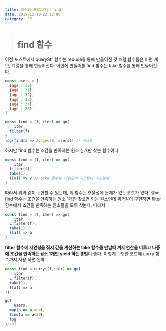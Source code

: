 ```yaml
---
title: 함수형 프로그래밍(find)
date: 2019-12-10 22:12:80
category: FP
---
```


> # find 함수


이전 포스트에서 queryStr 함수는 reduce를 통해 만들어진 것 처럼 함수들은 어떤 계보, 계열을 통해 만들어진다. 이번에 만들어볼 find 함수는 take 함수를 통해 만들어진다.

```javascript
const users = [
  {age : 30},
  {age : 31},
  {age : 32},
  {age : 33},
  {age : 34},
  {age : 35}
]

const find = (f, iter) => go(
	iter,
  filter(f)
)
log(find(a => a.age<30, users)) // 리스트
```

하지만 find 함수는 조건을 만족하는 원소 한개만 찾는 함수이다.

```javascript
const find = (f, iter) => go(
	iter,
  filter(f),
  take(1),
  ([v]) => v // take 함수는 리턴값이 리스트니 구조분해
)
```

따라서 위와 같이 구현할 수 있는데, 위 함수는 효율성에 문제가 있는 코드가 있다. 결국 find 함수는 조건을 만족하는 원소 1개만 찾으면 되는 원소인데 위와같이 구현하면 filter 함수에서 조건을 만족하는 원소들을 모두 찾는다.  따라서

```javascript
const find = (f, iter) => go(
	iter,
  L.filter(f),
  take(1),
  ([a]) => a
)
```

**filter 함수에 지연성을 줘서 값을 계산하는 take 함수를 만날때 까지 연산을 미루고 나중에 조건을 만족하는 원소 1개만 yield 하는 방법**이 좋다. 이렇게 구현한 코드에 curry 함수까지 사용 하면 완벽.

```javascript
const find = curry((f,iter) => go(
	iter,
  L.filter(f),
  take(1),
  ([a]) => a
))

go(
	users,
  map(p => p.age),
  find(a => a<30),
  log
)//31
```

